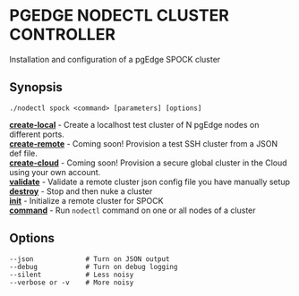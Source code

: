 # PGEDGE NODECTL CLUSTER CONTROLLER
Installation and configuration of a pgEdge SPOCK cluster

## Synopsis
    ./nodectl spock <command> [parameters] [options]   

[**create-local**](doc/cluster-create-local.md)   - Create a localhost test cluster of N pgEdge nodes on different ports.<br>
[**create-remote**](doc/cluster-create-remote.md) - Coming soon! Provision a test SSH cluster from a JSON def file.<br>
[**create-cloud**](doc/cluster-create-cloud.md) - Coming soon! Provision a secure global cluster in the Cloud using your own account.<br>
[**validate**](doc/cluster-validate.md)           - Validate a remote cluster json config file you have manually setup<br>
[**destroy**](doc/cluster-destroy.md)             - Stop and then nuke a cluster<br>
[**init**](doc/cluster-init.md)                   - Initialize a remote cluster for SPOCK<br>
[**command**](doc/cluster-command.md)             - Run `nodectl` command on one or all nodes of a cluster<br>

## Options
    --json             # Turn on JSON output
    --debug            # Turn on debug logging
    --silent           # Less noisy
    --verbose or -v    # More noisy

